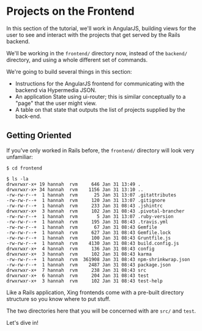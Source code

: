 # Projects on the Frontend

In this section of the tutorial, we'll work in AngularJS, building views for the user to see and interact with the projects that get served by the Rails backend. 

We'll be working in the ```frontend/``` directory now, instead of the ```backend/``` directory, and using a whole different set of commands.

We're going to build several things in this section:
* Instructions for the AngularJS frontend for communicating with the backend via Hypermedia JSON.
* An application State using ui-router; this is similar conceptually to a "page" that the user might view.
* A table on that state that outputs the list of projects supplied by the back-end.

## Getting Oriented

If you've only worked in Rails before, the ``frontend/`` directory will look very unfamiliar:

    $ cd frontend
    
    $ ls -la
    drwxrwxr-x+ 19 hannah  rvm     646 Jan 31 13:49 .
    drwxrwxr-x+ 34 hannah  rvm    1156 Jan 31 13:10 ..
    -rw-rw-r--+  1 hannah  rvm      25 Jan 31 13:07 .gitattributes
    -rw-rw-r--+  1 hannah  rvm     120 Jan 31 13:07 .gitignore
    -rw-rw-r--+  1 hannah  rvm     233 Jan 31 08:43 .jshintrc
    drwxrwxr-x+  3 hannah  rvm     102 Jan 31 08:43 .pivotal-brancher
    -rw-rw-r--+  1 hannah  rvm       5 Jan 31 13:07 .ruby-version
    -rw-rw-r--+  1 hannah  rvm     195 Jan 31 08:43 .travis.yml
    -rw-rw-r--+  1 hannah  rvm      67 Jan 31 08:43 Gemfile
    -rw-rw-r--+  1 hannah  rvm     627 Jan 31 08:43 Gemfile.lock
    -rw-rw-r--+  1 hannah  rvm     100 Jan 31 08:43 Gruntfile.js
    -rw-rw-r--+  1 hannah  rvm    4130 Jan 31 08:43 build.config.js
    drwxrwxr-x+  4 hannah  rvm     136 Jan 31 08:43 config
    drwxrwxr-x+  3 hannah  rvm     102 Jan 31 08:43 karma
    -rw-rw-r--+  1 hannah  rvm  361908 Jan 31 08:43 npm-shrinkwrap.json
    -rw-rw-r--+  1 hannah  rvm    2487 Jan 31 08:43 package.json
    drwxrwxr-x+  7 hannah  rvm     238 Jan 31 08:43 src
    drwxrwxr-x+  6 hannah  rvm     204 Jan 31 08:43 test
    drwxrwxr-x+  3 hannah  rvm     102 Jan 31 08:43 test-help

Like a Rails application, Xing frontends come with a pre-built directory structure so you know where to put stuff.

The two directories here that you will be concerned with are ``src/`` and ``test``.

Let's dive in!